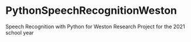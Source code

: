 # PythonSpeechRecognitionWeston
Speech Recognition with Python for Weston Research Project for the 2021 school year
